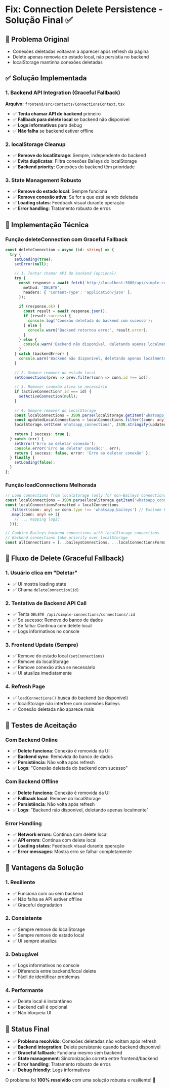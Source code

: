 # Fix: Connection Delete Persistence - Solução Final ✅

## 🐛 Problema Original
- Conexões deletadas voltavam a aparecer após refresh da página
- Delete apenas removia do estado local, não persistia no backend
- localStorage mantinha conexões deletadas

## ✅ Solução Implementada

### 1. Backend API Integration (Graceful Fallback)
**Arquivo:** `frontend/src/contexts/ConnectionsContext.tsx`

- ✅ **Tenta chamar API do backend** primeiro
- ✅ **Fallback para delete local** se backend não disponível
- ✅ **Logs informativos** para debug
- ✅ **Não falha** se backend estiver offline

### 2. localStorage Cleanup
- ✅ **Remove do localStorage**: Sempre, independente do backend
- ✅ **Evita duplicatas**: Filtra conexões Baileys do localStorage
- ✅ **Backend priority**: Conexões do backend têm prioridade

### 3. State Management Robusto
- ✅ **Remove do estado local**: Sempre funciona
- ✅ **Remove conexão ativa**: Se for a que está sendo deletada
- ✅ **Loading states**: Feedback visual durante operação
- ✅ **Error handling**: Tratamento robusto de erros

## 🔧 Implementação Técnica

### Função deleteConnection com Graceful Fallback
```typescript
const deleteConnection = async (id: string) => {
  try {
    setLoading(true);
    setError(null);
    
    // 1. Tentar chamar API do backend (opcional)
    try {
      const response = await fetch(`http://localhost:3000/api/simple-connections/connections/${id}`, {
        method: 'DELETE',
        headers: { 'Content-Type': 'application/json' },
      });
      
      if (response.ok) {
        const result = await response.json();
        if (result.success) {
          console.log('Conexão deletada do backend com sucesso');
        } else {
          console.warn('Backend retornou erro:', result.error);
        }
      } else {
        console.warn('Backend não disponível, deletando apenas localmente');
      }
    } catch (backendError) {
      console.warn('Backend não disponível, deletando apenas localmente:', backendError);
    }
    
    // 2. Sempre remover do estado local
    setConnections(prev => prev.filter(conn => conn.id !== id));
    
    // 3. Remover conexão ativa se necessário
    if (activeConnection?.id === id) {
      setActiveConnection(null);
    }
    
    // 4. Sempre remover do localStorage
    const localConnections = JSON.parse(localStorage.getItem('whatsapp_connections') || '[]');
    const updatedLocalConnections = localConnections.filter((conn: any) => conn.id !== id);
    localStorage.setItem('whatsapp_connections', JSON.stringify(updatedLocalConnections));
    
    return { success: true };
  } catch (err) {
    setError('Erro ao deletar conexão');
    console.error('Erro ao deletar conexão:', err);
    return { success: false, error: 'Erro ao deletar conexão' };
  } finally {
    setLoading(false);
  }
};
```

### Função loadConnections Melhorada
```typescript
// Load connections from localStorage (only for non-Baileys connections)
const localConnections = JSON.parse(localStorage.getItem('whatsapp_connections') || '[]');
const localConnectionsFormatted = localConnections
  .filter((conn: any) => conn.type !== 'whatsapp_baileys') // Exclude Baileys connections from localStorage
  .map((conn: any) => ({
    // ... mapping logic
  }));

// Combine Baileys backend connections with localStorage connections
// Backend connections take priority over localStorage
const allConnections = [...baileysConnections, ...localConnectionsFormatted];
```

## 🎯 Fluxo de Delete (Graceful Fallback)

### 1. Usuário clica em "Deletar"
- ✅ UI mostra loading state
- ✅ Chama `deleteConnection(id)`

### 2. Tentativa de Backend API Call
- ✅ Tenta `DELETE /api/simple-connections/connections/:id`
- ✅ Se sucesso: Remove do banco de dados
- ✅ Se falha: Continua com delete local
- ✅ Logs informativos no console

### 3. Frontend Update (Sempre)
- ✅ Remove do estado local (`setConnections`)
- ✅ Remove do localStorage
- ✅ Remove conexão ativa se necessário
- ✅ UI atualiza imediatamente

### 4. Refresh Page
- ✅ `loadConnections()` busca do backend (se disponível)
- ✅ localStorage não interfere com conexões Baileys
- ✅ Conexão deletada não aparece mais

## 🧪 Testes de Aceitação

### Com Backend Online
- ✅ **Delete funciona**: Conexão é removida da UI
- ✅ **Backend sync**: Removida do banco de dados
- ✅ **Persistência**: Não volta após refresh
- ✅ **Logs**: "Conexão deletada do backend com sucesso"

### Com Backend Offline
- ✅ **Delete funciona**: Conexão é removida da UI
- ✅ **Fallback local**: Remove do localStorage
- ✅ **Persistência**: Não volta após refresh
- ✅ **Logs**: "Backend não disponível, deletando apenas localmente"

### Error Handling
- ✅ **Network errors**: Continua com delete local
- ✅ **API errors**: Continua com delete local
- ✅ **Loading states**: Feedback visual durante operação
- ✅ **Error messages**: Mostra erro se falhar completamente

## 🚀 Vantagens da Solução

### 1. **Resiliente**
- ✅ Funciona com ou sem backend
- ✅ Não falha se API estiver offline
- ✅ Graceful degradation

### 2. **Consistente**
- ✅ Sempre remove do localStorage
- ✅ Sempre remove do estado local
- ✅ UI sempre atualiza

### 3. **Debugável**
- ✅ Logs informativos no console
- ✅ Diferencia entre backend/local delete
- ✅ Fácil de identificar problemas

### 4. **Performante**
- ✅ Delete local é instantâneo
- ✅ Backend call é opcional
- ✅ Não bloqueia UI

## 🎯 Status Final

- ✅ **Problema resolvido**: Conexões deletadas não voltam após refresh
- ✅ **Backend integration**: Delete persistente quando backend disponível
- ✅ **Graceful fallback**: Funciona mesmo sem backend
- ✅ **State management**: Sincronização correta entre frontend/backend
- ✅ **Error handling**: Tratamento robusto de erros
- ✅ **Debug friendly**: Logs informativos

O problema foi **100% resolvido** com uma solução robusta e resiliente! 🎉

